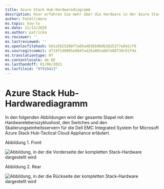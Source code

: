 ```yaml
---
title: Azure Stack Hub-Hardwarediagramm
description: Hier erfahren Sie mehr über die Hardware in der Azure Stack Hub-TCA.
author: PatAltimore
ms.topic: how-to
ms.date: 11/13/2020
ms.author: patricka
ms.reviewer: ''
ms.lastreviewed: ''
ms.openlocfilehash: b91e5825200f7a05a403bb90db3825377e042cf9
ms.sourcegitcommit: d719f148005e904fa426a001a687e80730c91fda
ms.translationtype: HT
ms.contentlocale: de-DE
ms.lasthandoff: 01/06/2021
ms.locfileid: "97910413"
---
```

# <a name="azure-stack-hub-hardware-diagram"></a>Azure Stack Hub-Hardwarediagramm

In den folgenden Abbildungen wird der gesamte Stapel mit dem Hardwarelebenszyklushost, den Switches und den Skalierungseinheitsservern für die Dell EMC Integrated System for Microsoft Azure Stack Hub-Tactical Cloud Appliance erläutert.

Abbildung 1. Front

![Abbildung, in der die Vorderseite der kompletten Stack-Hardware dargestellt wird](media/image-58.png)

Abbildung 2. Rear

![Abbildung, in der die Rückseite der kompletten Stack-Hardware dargestellt wird](media/image-59.png)

